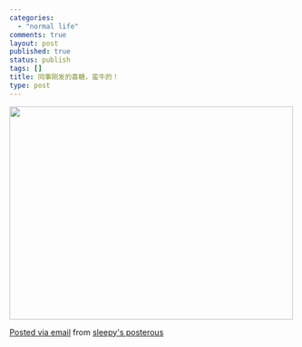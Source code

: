 ```yaml
--- 
categories: 
  - "normal life"
comments: true
layout: post
published: true
status: publish
tags: []
title: 同事刚发的喜糖，蛮牛的！
type: post
---
```

<a href="http://posterous.com/getfile/files.posterous.com/sleepy/GQCN84tJ4cOTgngrOK4D1WExiHT10pGx8N8dN9QFGKPR9odzFYnY3GCmnjiW/IMG00216.jpg.scaled.1000.jpg"><img src="http://posterous.com/getfile/files.posterous.com/sleepy/xrUZy4NQyUqOZFVMGko5a15CafX5SGMTMCdABINKzPqZ5dMpmQ6ALwgBwl6M/IMG00216.jpg.scaled.500.jpg" width="500" height="375"></a>                                   

<a href="http://posterous.com">Posted via email</a>   from <a href="http://sleepy.posterous.com/untitled-21881">sleepy's posterous</a>  
